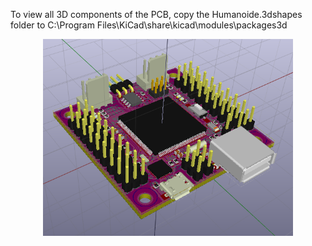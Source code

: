 To view all 3D components of the PCB, copy the Humanoide.3dshapes folder to C:\Program Files\KiCad\share\kicad\modules\packages3d

<p align="center">
<img src="../images/PCB_3D.png" width="400" align = "center">
</p>
